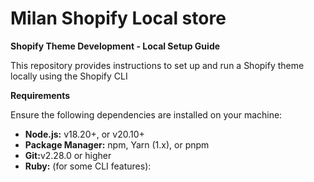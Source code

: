 <h1>Milan Shopify Local store</h1>

<b>Shopify Theme Development - Local Setup Guide</b>

<p>This repository provides instructions to set up and run a Shopify theme locally using the Shopify CLI </p>

<strong>Requirements</strong>

<p>Ensure the following dependencies are installed on your machine:</p>
<ul>
 <li><strong>Node.js:</strong> v18.20+, or v20.10+</li>
  <li><strong>Package Manager:</strong> npm, Yarn (1.x), or pnpm</li>
  <li><strong>Git:</strong>v2.28.0 or higher</li>
  <li><strong>Ruby:</strong> (for some CLI features):</li>
</ul>
